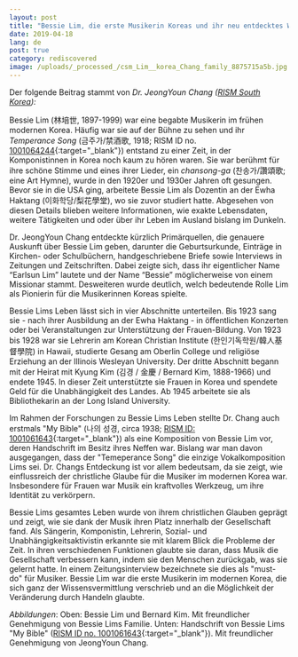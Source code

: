 ```yaml
---
layout: post
title: "Bessie Lim, die erste Musikerin Koreas und ihr neu entdecktes Werk"
date: 2019-04-18
lang: de
post: true
category: rediscovered
image: /uploads/_processed_/csm_Lim__korea_Chang_family_8875715a5b.jpg
---
```



Der folgende Beitrag stammt von _Dr. JeongYoun Chang ([RISM South Korea](http://ewha.kor.rism.info/index.php?id=531#c2385)):_

Bessie Lim (林培世, 1897-1999) war eine begabte Musikerin im frühen modernen Korea. Häufig war sie auf der Bühne zu sehen und ihr _Temperance Song_ (금주가/禁酒歌, 1918; RISM ID no. [1001064244](https://opac.rism.info/search?id=1001064244&View=rism){:target="_blank"}) entstand zu einer Zeit, in der Komponistinnen in Korea noch kaum zu hören waren. Sie war berühmt für ihre schöne Stimme und eines ihrer Lieder, ein _chansong-ga_ (찬송가/讚頌歌; eine Art Hymne), wurde in den 1920er und 1930er Jahren oft gesungen. Bevor sie in die USA ging, arbeitete Bessie Lim als Dozentin an der Ewha Haktang (이화학당/梨花學堂), wo sie zuvor studiert hatte. Abgesehen von diesen Details blieben weitere Informationen, wie exakte Lebensdaten, weitere Tätigkeiten und oder über ihr Leben im Ausland bislang im Dunkeln.

Dr. JeongYoun Chang entdeckte kürzlich Primärquellen, die genauere Auskunft über Bessie Lim geben, darunter die Geburtsurkunde, Einträge in Kirchen- oder Schulbüchern, handgeschriebene Briefe sowie Interviews in Zeitungen und Zeitschriften. Dabei zeigte sich, dass ihr eigentlicher Name “Earlsun Lim” lautete und der Name “Bessie” möglicherweise von einem Missionar stammt. Desweiteren wurde deutlich, welch bedeutende Rolle Lim als Pionierin für die Musikerinnen Koreas spielte.

Bessie Lims Leben lässt sich in vier Abschnitte unterteilen. Bis 1923 sang sie - nach ihrer Ausbildung an der Ewha Haktang - in öffentlichen Konzerten oder bei Veranstaltungen zur Unterstützung der Frauen-Bildung. Von 1923 bis 1928 war sie Lehrerin am Korean Christian Institute (한인기독학원/韓人基督學院) in Hawaii, studierte Gesang am Oberlin College und religiöse Erziehung an der Illinois Wesleyan University. Der dritte Abschnitt begann mit der Heirat mit Kyung Kim (김경 / 金慶 / Bernard Kim, 1888-1966) und endete 1945. In dieser Zeit unterstützte sie Frauen in Korea und spendete Geld für die Unabhängigkeit des Landes. Ab 1945 arbeitete sie als Bibliothekarin an der Long Island University.

Im Rahmen der Forschungen zu Bessie Lims Leben stellte Dr. Chang auch erstmals "My Bible" (나의 성경, circa 1938; [RISM ID: 1001061643](https://opac.rism.info/search?id=1001061643&View=rism&Language=en){:target="_blank"}) als eine Komposition von Bessie Lim vor, deren Handschrift im Besitz ihres Neffen war. Bislang war man davon ausgegangen, dass der "Temeperance Song" die einzige Vokalkomposition Lims sei. Dr. Changs Entdeckung ist vor allem bedeutsam, da sie zeigt, wie einflussreich der christliche Glaube für die Musiker im modernen Korea war. Insbesondere für Frauen war Musik ein kraftvolles Werkzeug, um ihre Identität zu verkörpern.

Bessie Lims gesamtes Leben wurde von ihrem christlichen Glauben geprägt und zeigt, wie sie dank der Musik ihren Platz innerhalb der Gesellschaft fand. Als Sängerin, Komponistin, Lehrerin, Sozial- und Unabhängigkeitsaktivistin erkannte sie mit klarem Blick die Probleme der Zeit. In ihren verschiedenen Funktionen glaubte sie daran, dass Musik die Gesellschaft verbessern kann, indem sie den Menschen zurückgab, was sie gelernt hatte. In einem Zeitungsinterview bezeichnete sie dies als "must-do" für Musiker. Bessie Lim war die erste Musikerin im modernen Korea, die sich ganz der Wissensvermittlung verschrieb und an die Möglichkeit der Veränderung durch Handeln glaubte.



_Abbildungen_:
Oben: Bessie Lim und Bernard Kim. Mit freundlicher Genehmigung von Bessie Lims Familie.
Unten: Handschrift von Bessie Lims "My Bible" ([RISM ID no. 1001061643](https://opac.rism.info/search?id=1001061643&View=rism&Language=en){:target="_blank"}). Mit freundlicher Genehmigung von JeongYoun Chang.

<script type="text/javascript">var switchTo5x=true;</script><script type="text/javascript" src="http://w.sharethis.com/button/buttons.js"></script><script type="text/javascript">stLight.options({publisher: "9b601438-1ce1-49d8-bfd7-9cff5df54c17", doNotHash: false, doNotCopy: false, hashAddressBar: false});</script>